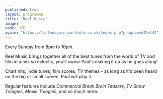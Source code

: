 ```yaml
---
published: true
layout: programme
title: "Reel Music"
image: 
code: REE
again: "https://listenagain.marlowfm.co.uk/index.php?programmeID=143"
---
```

Every Sunday from 8pm to 10pm. 

Reel Music brings together all of the best tunes from the world of TV and film in a mix so eclectic, you'll swear Paul's making it up as he goes along! 

Chart hits, indie tunes, film scores, TV themes - as long as it's been heard on the big or small screen, Paul will play it. 

Regular features include *Commercial Break Brain Teasers*, *TV Show Trilogies*, *Movie Trilogies*, and so much more. 